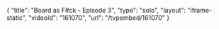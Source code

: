 {
    "title": "Board as F#ck - Episode 3",
    "type": "solo",
    "layout": "iframe-static",
    "videoId": "161070",
    "url": "\/tvpembed\/161070"
}
